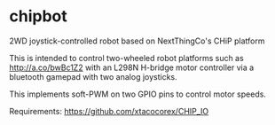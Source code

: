 # chipbot
2WD joystick-controlled robot based on NextThingCo's CHiP platform

This is intended to control two-wheeled robot platforms such as http://a.co/bwBc1Z2 with an L298N H-bridge motor controller via a bluetooth gamepad with two analog joysticks.

This implements soft-PWM on two GPIO pins to control motor speeds. 

Requirements: https://github.com/xtacocorex/CHIP_IO
